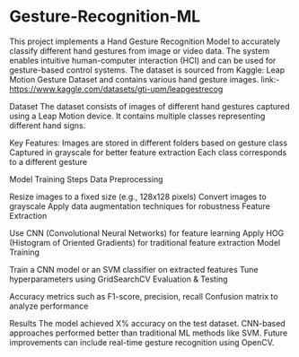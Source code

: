 # Gesture-Recognition-ML

This project implements a Hand Gesture Recognition Model to accurately classify different hand gestures from image or video data. The system enables intuitive human-computer interaction (HCI) and can be used for gesture-based control systems.
The dataset is sourced from Kaggle: Leap Motion Gesture Dataset and contains various hand gesture images.
link:-https://www.kaggle.com/datasets/gti-upm/leapgestrecog

Dataset
The dataset consists of images of different hand gestures captured using a Leap Motion device. It contains multiple classes representing different hand signs.

Key Features:
Images are stored in different folders based on gesture class
Captured in grayscale for better feature extraction
Each class corresponds to a different gesture

Model Training Steps
Data Preprocessing

Resize images to a fixed size (e.g., 128x128 pixels)
Convert images to grayscale
Apply data augmentation techniques for robustness
Feature Extraction

Use CNN (Convolutional Neural Networks) for feature learning
Apply HOG (Histogram of Oriented Gradients) for traditional feature extraction
Model Training

Train a CNN model or an SVM classifier on extracted features
Tune hyperparameters using GridSearchCV
Evaluation & Testing

Accuracy metrics such as F1-score, precision, recall
Confusion matrix to analyze performance

Results
The model achieved X% accuracy on the test dataset.
CNN-based approaches performed better than traditional ML methods like SVM.
Future improvements can include real-time gesture recognition using OpenCV.
